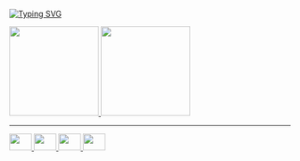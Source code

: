 [![Typing SVG](https://readme-typing-svg.herokuapp.com/?color=0194dd&size=45&center=true&vCenter=true&width=1000&lines=HELLO,+My+Name+is+Murilo;I'm+19+years+old;I'm+from+Brasil,+Pelotas;I+study+systems+development+and+others+things;Be+Welcome!+:%29)](https://git.io/typing-svg)

<div>
<a href="https://github.com/xmurilo"/>
<img height="160em" src="https://github-readme-stats.vercel.app/api?username=xmurilo&theme=algolia&show_icons=true"/> 
<img height="160em" src="https://github-readme-stats.vercel.app/api/top-langs/?username=xmurilo&layout=compact&langs_count=16&theme=algolia"/>
</div>
<hr>
<div>
  <img height="30" width="40" src="https://cdn.jsdelivr.net/gh/devicons/devicon/icons/html5/html5-original.svg" />
  <img height="30" width="40" src="https://cdn.jsdelivr.net/gh/devicons/devicon/icons/css3/css3-original.svg" />
  <img height="30" width="40" src="https://cdn.jsdelivr.net/gh/devicons/devicon/icons/javascript/javascript-original.svg" />
  <img height="30" width="40" src="https://cdn.jsdelivr.net/gh/devicons/devicon/icons/react/react-original.svg" />

          
  
</div>
